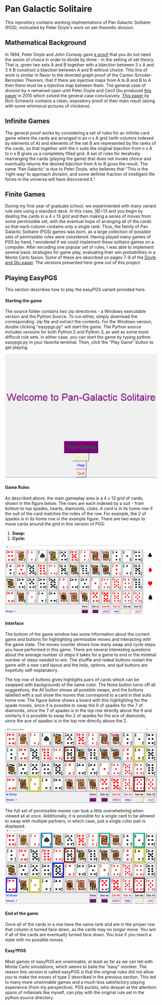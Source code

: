 # Pan Galactic Solitaire

This repository contains working implmentations of Pan Galactic Solitaire (PGS), motivated by Peter Doyle's work on set-theoretic division. 


<h2> Mathematical Background </h2>
In 1994, Peter Doyle and John Conway gave <a href="https://arxiv.org/pdf/math/0605779.pdf">a proof<a/> that you do not need the axiom of choice in order to divide by three - in the setting of set theory. That is, given two sets A and B together with a bijection between 3 x A and 3 X B construct a bijection between A and B without choice. This line of work is similar in flavor to the directed graph proof of the Cantor-Scroder-Bernstein Theorem, that if there are injective maps from A to B and B to A then there must be a bijective map between them. The general case of division by n remained open until Peter Doyle and Cecil Qiu produced <a href="https://math.dartmouth.edu/~doyle/docs/four/four.pdf">this paper</a> in 2015 which solved the general case conclusively.  <a href="https://arxiv.org/pdf/1504.02179.pdf"> This paper</a> by Rich Schwartz contains a clean, expository proof of their main result (along with some whimsical pictures of chickens).  
 
  <h2> Infinite Games  </h2>

 The general proof works by considering a set of rules for an infinite card game where the cards are arranged in an n x A grid (with columns indexed by elements of A) and elements of the set B are represented by the ranks of the cards, so that together with the n suits the original bijection from n x A to n x B gives us a completely filled grid. A set of rules for iteratively rearranging the cards (playing the game) that does not invoke choice and eventually returns the desired bijection from A to B gives the result. The name 'Pan Galactic' is due to Peter Doyle, who believes that "This is the ‘right way’ to approach division, and some definite fraction of intelligent life forms in the universe  will  have  discovered  it."
 
 <h2> Finite Games  </h2>
 
 During my first year of graduate school, we experimented with many variant rule sets using a standard deck. In this case, |B|=13 and you begin by dealing the cards in a 4 x 13 grid and then making a series of moves from some permissible set, with the eventual hope of arranging all of the cards so that each column contains only a single rank. Thus, the family of Pan Galactic Solitaire (PGS) games was born, as a large collection of possible sets of permissible rules were considered. Having played many games of PGS by hand, I wondered if we could implement these solitaire games on a computer. After encoding one popular set of rules, I was able to  implement several basic strategies for game play, evaluating their win probabilities in a Monte Carlo fasion. Some of these are described on pages 7-8 of the <a href="https://math.dartmouth.edu/~doyle/docs/four/four.pdf">Doyle and Qiu paper</a>. The versions presented here grew out of this project. 
 
 <h2> Playing EasyPGS</h2>
 This section describes how to play the easyPGS variant provided here. 
 <h4> Starting the game </h4>
 The source folder contains two zip directories - a Windows executable version and the Python Source. To run either, simply download the corresponding .zip file and extract the contents. For the Windows version, double clicking "easypgs.py" will start the game. The Python source includes versions for both Python 2 and Python 3, as well as some more difficult rule sets. In either case, you can start the game by typing python easypgs.py in your favorite terminal. Then, click the "Play Game" button to get playing.
 
 ![alt text](https://github.com/drdeford/Pan_Galactic_Solitaire/blob/master/Figures/PGS_Intro.png "The opening window!")
 <h4> Game Rules </h4>
 
 As described above, the main gameplay area is a 4 x 13 grid of cards, shown in the figure below. The rows are each indexed by a suit - from bottom to top spades, hearts, diamonds, clubs. A card is in its home row if the suit of the card matches the index of the row. For example, the 2 of spades is in its home row in the example figure.  There are two ways to move cards around the grid in this version of PGS: 
 <ol>
 <li> <b>Swap: </b> </li>
 <li> <b>Cycle: </b></li>
 </ol>
 
  ![alt text](https://github.com/drdeford/Pan_Galactic_Solitaire/blob/master/Figures/PGS_1.png "The game window")
  
  <h4> Interface </h4>
  The bottom of the game window has some information about the current game and buttons for highlighting permissible moves and interacting with the game state. The moves counter shows how many swap and cycle steps you have performed in this game. There are several interesting questions about the average number of steps it takes for a game to end or the minimal number of steps needed to win. The shuffle and redeal buttons restart the game with a new card layout and the help, options, and quit buttons are hopefully self-explanatory. 
  
  The top row of buttons gives highlights pairs of cards which can be swapped with backgrounds of the same color. The None button turns off all suggestions, the All button shows all possible swaps, and the buttons labelled with a suit show the moves that correspond to a card in that suits home row. The figure below shows a board with this highlighting for the spade moves, since it is possible to swap the 9 of spades for the 7 of diamonds, since the 7 of spades is in the top row directly above the 9 and similarly it is possible to swap the 2 of spades for the ace of diamonds, since the ace of spades is in the top row directly above the 2. 
  
  ![alt text](https://github.com/drdeford/Pan_Galactic_Solitaire/blob/master/Figures/PGS_2.png "Permissible spade moves")

  The full set of permissible moves can look a little overwhelming when viewed all at once. Additionally, it is possible for a single card to be allowed to swap with multiple partners, in which case, just a single color pair is displayed. 
  ![alt text](https://github.com/drdeford/Pan_Galactic_Solitaire/blob/master/Figures/PGS_3.png "Permissible spade moves")


  <h4>End of the game </h4>
  Once all of the cards in a row have the same rank and are in the proper row that column is turned face down, as the cards may no longer move. You win if all of the cards are eventually turned face down. You lose if you reach a state with no possible moves. 
  
<h4> Easy?PGS</h4>
Most games of easyPGS are unwinnable, at least as far as we can tell with Monte Carlo simulations, which seems to belie the "easy" moniker. The reason this version is called easyPGS is that the original rules did not allow you to make the moves of type 2 described in the previous section. This led to many more unwinnable games and a much less satisfactory playing experience (from my perspective). PGS purists, who despair at the attention spans of millenials like myself, can play with the original rule set in the python source directory.  

